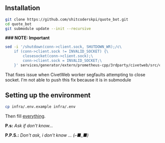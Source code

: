 ## Installation
```bash
git clone https://github.com/shitcoderskpi/quote_bot.git
cd quote_bot
git submodule update --init --recursive
```
**### NOTE: Important**
```bash
sed -i '/shutdown(conn->client.sock, SHUTDOWN_WR);/c\
    if (conn->client.sock != INVALID_SOCKET) {\
        closesocket(conn->client.sock);\
        conn->client.sock = INVALID_SOCKET;\
    }' services/generator/extern/prometheus-cpp/3rdparty/civetweb/src/civetweb.c
```
That fixes issue when CivetWeb worker segfaults attempting to close socket. I'm not able to push this fix because it is in submodule
## Setting up the environment
```bash
cp infra/.env.example infra/.env
```
Then fill <ins>everything</ins>.

**P.s:** *Ask if don't know...*

**P.P.S.:** *Don't ask, i don't know ... (⌐■_■)*
